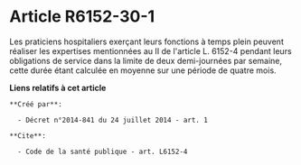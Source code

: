 # Article R6152-30-1

Les praticiens hospitaliers exerçant leurs fonctions à temps plein peuvent réaliser les expertises mentionnées au II de
l'article L. 6152-4 pendant leurs obligations de service dans la limite de deux demi-journées par semaine, cette durée étant
calculée en moyenne sur une période de quatre mois.

**Liens relatifs à cet article**

	**Créé par**:

	  - Décret n°2014-841 du 24 juillet 2014 - art. 1

	**Cite**:

	  - Code de la santé publique - art. L6152-4
